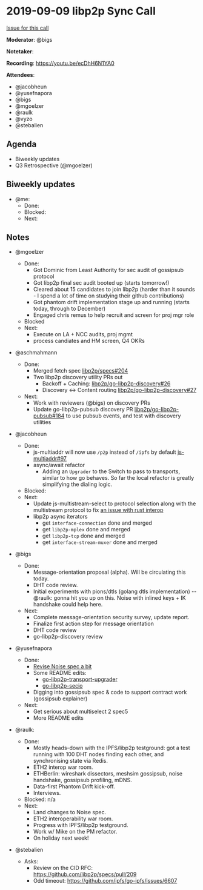 # 2019-09-09 libp2p Sync Call

[Issue for this call](https://github.com/libp2p/team-mgmt/issues/16)

**Moderator**: @bigs

**Notetaker**:

**Recording**: https://youtu.be/ecDhH6N1YA0

**Attendees**:
  - @jacobheun
  - @yusefnapora
  - @bigs
  - @mgoelzer
  - @raulk
  - @vyzo
  - @stebalien

## Agenda

- Biweekly updates 
- Q3 Retrospective (@mgoelzer)

## Biweekly updates

- @me:
  - Done:
  - Blocked:
  - Next:

## Notes

- @mgoelzer
  - Done:
    - Got Dominic from Least Authority for sec audit of gossipsub protocol
    - Got libp2p final sec audit booted up (starts tomorrow!)
    - Cleared about 15 candidates to join libp2p (harder than it sounds - I spend a lot of time on studying their github contributions)
    - Got phantom drift implementation stage up and running (starts today, through to December)
    - Engaged chris remus to help recruit and screen for proj mgr role
   - Blocked
   - Next:
     - Execute on LA + NCC audits, proj mgmt
     - process candiates and HM screen, Q4 OKRs 
     
- @aschmahmann
  - Done:
    - Merged fetch spec [libp2p/specs#204](https://github.com/libp2p/specs/pull/204)
    - Two libp2p discovery utility PRs out
      - Backoff + Caching: [libp2p/go-libp2p-discovery#26](https://github.com/libp2p/go-libp2p-discovery/pull/26)
      - Discovery <-> Content routing [libp2p/go-libp2p-discovery#27](https://github.com/libp2p/go-libp2p-discovery/pull/27)
  - Next:
    - Work with reviewers (@bigs) on discovery PRs
    - Update go-libp2p-pubsub discovery PR [libp2p/go-libp2p-pubsub#184](https://github.com/libp2p/go-libp2p-pubsub/pull/184) to use pubsub events, and test with discovery utilities
      
- @jacobheun
  - Done:
    - js-multiaddr will now use `/p2p` instead of `/ipfs` by default [js-multiaddr#97](https://github.com/multiformats/js-multiaddr/pull/97)
    - async/await refactor
      - Adding an `Upgrader` to the Switch to pass to transports, similar to how go behaves. So far the local refactor is greatly simplifying the dialing logic.
  - Blocked:
  - Next:
    - Update js-multistream-select to protocol selection along with the multistream protocol to fix [an issue with rust interop](https://github.com/libp2p/rust-libp2p/issues/1241#issuecomment-529529989)
    - libp2p async iterators
      - get `interface-connection` done and merged
      - get `libp2p-mplex` done and merged
      - get `libp2p-tcp` done and merged
      - get `interface-stream-muxer` done and merged     
      
- @bigs
  - Done:
    - Message-orientation proposal (alpha). Will be circulating this today.
    - DHT code review.
    - Initial experiments with pions/dtls (golang dtls implementation) -- @raulk: gonna hit you up on this. Noise with inlined keys + IK handshake could help here.
  - Next:
    - Complete message-orientation security survey, update report.
    - Finalize first action step for message orientation
    - DHT code review
    - go-libp2p-discovery review
    
    
- @yusefnapora
  - Done:
    - [Revise Noise spec a bit](https://github.com/libp2p/specs/pull/212)
    - Some README edits:
      - [go-libp2p-transport-upgrader](https://github.com/libp2p/go-libp2p-transport-upgrader/pull/26)
      - [go-libp2p-secio](https://github.com/libp2p/go-libp2p-secio/pull/55)
    - Digging into gossipsub spec & code to support contract work (gossipsub explainer)
  - Next:
    - Get serious about multiselect 2 spec5
    - More README edits

- @raulk:
    - Done:
        - Mostly heads-down with the IPFS/libp2p testground: got a test running with 100 DHT nodes finding each other, and synchronising state via Redis.
        - ETH2 interop war room.
        - ETHBerlin: wireshark dissectors, meshsim gossipsub, noise handshake, gossipsub profiling, mDNS.
        - Data-first Phantom Drift kick-off.
        - Interviews.
    - Blocked: n/a
    - Next:
        - Land changes to Noise spec.
        - ETH2 interoperability war room.
        - Progress with IPFS/libp2p testground.
        - Work w/ Mike on the PM refactor.
        - On holiday next week!

- @stebalien
  - Asks:
    - Review on the CID RFC: https://github.com/libp2p/specs/pull/209
    - Odd timeout: https://github.com/ipfs/go-ipfs/issues/6607
